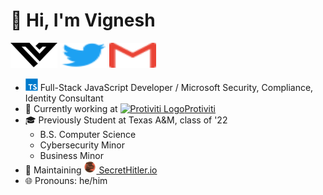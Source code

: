 <div>
<h1> 👋 Hi, I'm Vignesh </h1>

<a href="https://vigneshjoglekar.com/?utm_medium=profile&utm_source=GitHub&utm_campaign=readme"><img src="https://github.com/Vigasaurus/Vigasaurus/raw/master/images/Logo.svg" width="75" height="40"></a>
<a href="https://twitter.com/Vigasaurus"><img src="https://github.com/Vigasaurus/Vigasaurus/raw/master/images/Twitter.svg" width="75" height="40"></a>
<a href="mailto:hey@vigneshjoglekar.com"><img src="https://github.com/Vigasaurus/Vigasaurus/raw/master/images/Gmail.svg" width="75" height="40"></a>

<!-- <a href="">
	<img src="https://github.com/Vigasaurus/Vigasaurus/raw/master/images/LinkedIn.svg" width="25" height="25">
</a> -->

- <a href='#'><img src="https://github.com/Vigasaurus/Vigasaurus/raw/master/images/Typescript.svg" height="20" width="20"></a> Full-Stack JavaScript Developer / Microsoft Security, Compliance, Identity Consultant
- 💼 Currently working at <a href="https://protiviti.com/"><img src="https://www.protiviti.com/themes/custom/protiviti/favicon.ico" height="20" alt="Protiviti Logo">Protiviti</a>
- 🎓 Previously Student at Texas A&M, class of '22
	- B.S. Computer Science
	- Cybersecurity Minor
	- Business Minor
- 🌟 Maintaining <a href="https://github.com/cozuya/secret-hitler/"><img src="https://github.com/Vigasaurus/Vigasaurus/raw/master/images/SH-logo.png" height="20" width="20"> SecretHitler.io</a>
- 🌐 Pronouns: he/him
